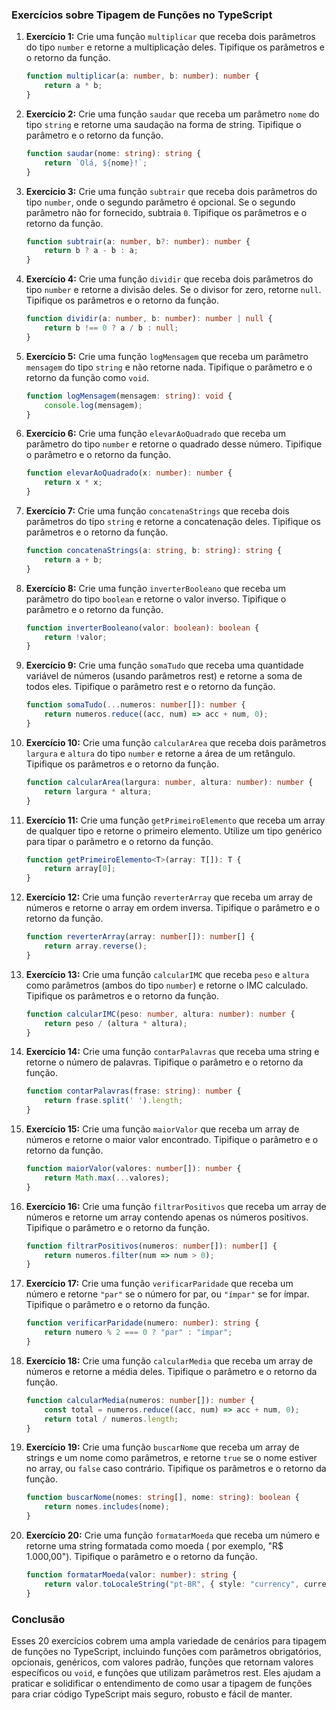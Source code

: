 ### Exercícios sobre Tipagem de Funções no TypeScript

1. **Exercício 1:** Crie uma função `multiplicar` que receba dois parâmetros do tipo `number` e retorne a multiplicação
   deles. Tipifique os parâmetros e o retorno da função.

    ```typescript
    function multiplicar(a: number, b: number): number {
        return a * b;
    }
    ```

2. **Exercício 2:** Crie uma função `saudar` que receba um parâmetro `nome` do tipo `string` e retorne uma saudação na
   forma de string. Tipifique o parâmetro e o retorno da função.

    ```typescript
    function saudar(nome: string): string {
        return `Olá, ${nome}!`;
    }
    ```

3. **Exercício 3:** Crie uma função `subtrair` que receba dois parâmetros do tipo `number`, onde o segundo parâmetro é
   opcional. Se o segundo parâmetro não for fornecido, subtraia `0`. Tipifique os parâmetros e o retorno da função.

    ```typescript
    function subtrair(a: number, b?: number): number {
        return b ? a - b : a;
    }
    ```

4. **Exercício 4:** Crie uma função `dividir` que receba dois parâmetros do tipo `number` e retorne a divisão deles. Se
   o divisor for zero, retorne `null`. Tipifique os parâmetros e o retorno da função.

    ```typescript
    function dividir(a: number, b: number): number | null {
        return b !== 0 ? a / b : null;
    }
    ```

5. **Exercício 5:** Crie uma função `logMensagem` que receba um parâmetro `mensagem` do tipo `string` e não retorne
   nada. Tipifique o parâmetro e o retorno da função como `void`.

    ```typescript
    function logMensagem(mensagem: string): void {
        console.log(mensagem);
    }
    ```

6. **Exercício 6:** Crie uma função `elevarAoQuadrado` que receba um parâmetro do tipo `number` e retorne o quadrado
   desse número. Tipifique o parâmetro e o retorno da função.

    ```typescript
    function elevarAoQuadrado(x: number): number {
        return x * x;
    }
    ```

7. **Exercício 7:** Crie uma função `concatenaStrings` que receba dois parâmetros do tipo `string` e retorne a
   concatenação deles. Tipifique os parâmetros e o retorno da função.

    ```typescript
    function concatenaStrings(a: string, b: string): string {
        return a + b;
    }
    ```

8. **Exercício 8:** Crie uma função `inverterBooleano` que receba um parâmetro do tipo `boolean` e retorne o valor
   inverso. Tipifique o parâmetro e o retorno da função.

    ```typescript
    function inverterBooleano(valor: boolean): boolean {
        return !valor;
    }
    ```

9. **Exercício 9:** Crie uma função `somaTudo` que receba uma quantidade variável de números (usando parâmetros rest) e
   retorne a soma de todos eles. Tipifique o parâmetro rest e o retorno da função.

    ```typescript
    function somaTudo(...numeros: number[]): number {
        return numeros.reduce((acc, num) => acc + num, 0);
    }
    ```

10. **Exercício 10:** Crie uma função `calcularArea` que receba dois parâmetros `largura` e `altura` do tipo `number` e
    retorne a área de um retângulo. Tipifique os parâmetros e o retorno da função.

    ```typescript
    function calcularArea(largura: number, altura: number): number {
        return largura * altura;
    }
    ```

11. **Exercício 11:** Crie uma função `getPrimeiroElemento` que receba um array de qualquer tipo e retorne o primeiro
    elemento. Utilize um tipo genérico para tipar o parâmetro e o retorno da função.

    ```typescript
    function getPrimeiroElemento<T>(array: T[]): T {
        return array[0];
    }
    ```

12. **Exercício 12:** Crie uma função `reverterArray` que receba um array de números e retorne o array em ordem inversa.
    Tipifique o parâmetro e o retorno da função.

    ```typescript
    function reverterArray(array: number[]): number[] {
        return array.reverse();
    }
    ```

13. **Exercício 13:** Crie uma função `calcularIMC` que receba `peso` e `altura` como parâmetros (ambos do
    tipo `number`) e retorne o IMC calculado. Tipifique os parâmetros e o retorno da função.

    ```typescript
    function calcularIMC(peso: number, altura: number): number {
        return peso / (altura * altura);
    }
    ```

14. **Exercício 14:** Crie uma função `contarPalavras` que receba uma string e retorne o número de palavras. Tipifique o
    parâmetro e o retorno da função.

    ```typescript
    function contarPalavras(frase: string): number {
        return frase.split(' ').length;
    }
    ```

15. **Exercício 15:** Crie uma função `maiorValor` que receba um array de números e retorne o maior valor encontrado.
    Tipifique o parâmetro e o retorno da função.

    ```typescript
    function maiorValor(valores: number[]): number {
        return Math.max(...valores);
    }
    ```

16. **Exercício 16:** Crie uma função `filtrarPositivos` que receba um array de números e retorne um array contendo
    apenas os números positivos. Tipifique o parâmetro e o retorno da função.

    ```typescript
    function filtrarPositivos(numeros: number[]): number[] {
        return numeros.filter(num => num > 0);
    }
    ```

17. **Exercício 17:** Crie uma função `verificarParidade` que receba um número e retorne `"par"` se o número for par,
    ou `"ímpar"` se for ímpar. Tipifique o parâmetro e o retorno da função.

    ```typescript
    function verificarParidade(numero: number): string {
        return numero % 2 === 0 ? "par" : "ímpar";
    }
    ```

18. **Exercício 18:** Crie uma função `calcularMedia` que receba um array de números e retorne a média deles. Tipifique
    o parâmetro e o retorno da função.

    ```typescript
    function calcularMedia(numeros: number[]): number {
        const total = numeros.reduce((acc, num) => acc + num, 0);
        return total / numeros.length;
    }
    ```

19. **Exercício 19:** Crie uma função `buscarNome` que receba um array de strings e um nome como parâmetros, e
    retorne `true` se o nome estiver no array, ou `false` caso contrário. Tipifique os parâmetros e o retorno da função.

    ```typescript
    function buscarNome(nomes: string[], nome: string): boolean {
        return nomes.includes(nome);
    }
    ```

20. **Exercício 20:** Crie uma função `formatarMoeda` que receba um número e retorne uma string formatada como moeda (
    por exemplo, "R$ 1.000,00"). Tipifique o parâmetro e o retorno da função.

    ```typescript
    function formatarMoeda(valor: number): string {
        return valor.toLocaleString("pt-BR", { style: "currency", currency: "BRL" });
    }
    ```

### Conclusão

Esses 20 exercícios cobrem uma ampla variedade de cenários para tipagem de funções no TypeScript, incluindo funções com
parâmetros obrigatórios, opcionais, genéricos, com valores padrão, funções que retornam valores específicos ou `void`, e
funções que utilizam parâmetros rest. Eles ajudam a praticar e solidificar o entendimento de como usar a tipagem de
funções para criar código TypeScript mais seguro, robusto e fácil de manter.